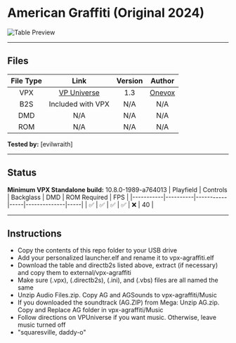 # American Graffiti (Original 2024)

![Table Preview](https://vpuniverse.com/screenshots/monthly_2024_09/FullCab.jpg.7fd86a8fe7383e246b798ec4013c9861.jpg)

---

## Files
| File Type | Link | Version | Author |
|:---------:|:----:|:-------:|:------:|
| VPX | [VP Universe](https://vpuniverse.com/files/file/21684-american-graffiti-original-2024/) | 1.3 | [Onevox](https://vpuniverse.com/profile/14340-onevox/) |
| B2S | Included with VPX | N/A | N/A |
| DMD | N/A | N/A | N/A |
| ROM | N/A | N/A | N/A |

**Tested by:** [evilwraith]

---

## Status 
**Minimum VPX Standalone build:** 10.8.0-1989-a764013
| Playfield | Controls | Backglass | DMD | ROM Required | FPS | 
|-----------|----------|-----------|-----|--------------|-----|
| :white_check_mark: | :white_check_mark: | :white_check_mark: | :white_check_mark: | :x: | 40 |

---

## Instructions
- Copy the contents of this repo folder to your USB drive
- Add your personalized launcher.elf and rename it to vpx-agraffiti.elf
- Download the table and directb2s listed above, extract (if necessary) and copy them to external/vpx-agraffiti
- Make sure (.vpx), (.directb2s), (.ini), and (.vbs) files are all named the same
- Unzip Audio Files.zip. Copy AG and AGSounds to vpx-agraffiti/Music
- If you downloaded the soundtrack (AG.ZIP) from Mega: Unzip AG.zip. Copy and Replace AG folder in vpx-agraffiti/Music 
- Follow directions on VPUniverse if you want music. Otherwise, leave music turned off
- "squaresville, daddy-o"
